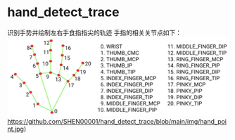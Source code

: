 # hand_detect_trace
识别手势并绘制左右手食指指尖的轨迹
手指的相关关节点如下：
![image/hand_point.jpg](https://github.com/SHEN00001/hand_detect_trace/blob/main/img/hand_point.jpg)https://github.com/SHEN00001/hand_detect_trace/blob/main/img/hand_point.jpg)
